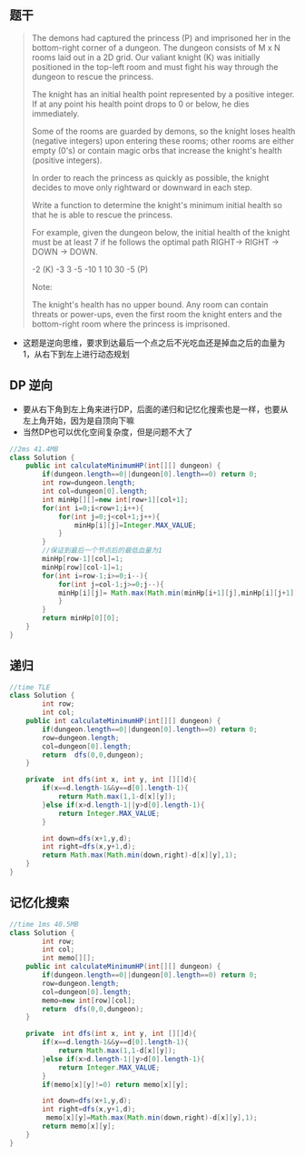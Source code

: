## 题干

> The demons had captured the princess (P) and imprisoned her in the bottom-right corner of a dungeon. The dungeon consists of M x N rooms laid out in a 2D grid. Our valiant knight (K) was initially positioned in the top-left room and must fight his way through the dungeon to rescue the princess.
>
> The knight has an initial health point represented by a positive integer. If at any point his health point drops to 0 or below, he dies immediately.
>
> Some of the rooms are guarded by demons, so the knight loses health (negative integers) upon entering these rooms; other rooms are either empty (0's) or contain magic orbs that increase the knight's health (positive integers).
>
> In order to reach the princess as quickly as possible, the knight decides to move only rightward or downward in each step.
>
>  
>
> Write a function to determine the knight's minimum initial health so that he is able to rescue the princess.
>
> For example, given the dungeon below, the initial health of the knight must be at least 7 if he follows the optimal path RIGHT-> RIGHT -> DOWN -> DOWN.
>
> -2 (K)	-3	3
> -5	-10	1
> 10	30	-5 (P)
>
>
> Note:
>
> The knight's health has no upper bound.
> Any room can contain threats or power-ups, even the first room the knight enters and the bottom-right room where the princess is imprisoned.

* 这题是逆向思维，要求到达最后一个点之后不光吃血还是掉血之后的血量为1，从右下到左上进行动态规划

## DP 逆向

* 要从右下角到左上角来进行DP，后面的递归和记忆化搜索也是一样，也要从左上角开始，因为是自顶向下嘛
* 当然DP也可以优化空间复杂度，但是问题不大了

```java
//2ms 41.4MB
class Solution {
    public int calculateMinimumHP(int[][] dungeon) {
        if(dungeon.length==0||dungeon[0].length==0) return 0;
        int row=dungeon.length;
        int col=dungeon[0].length;
        int minHp[][]=new int[row+1][col+1];
        for(int i=0;i<row+1;i++){
            for(int j=0;j<col+1;j++){
                minHp[i][j]=Integer.MAX_VALUE;
            }
        }
        //保证到最后一个节点后的最低血量为1
        minHp[row-1][col]=1;
        minHp[row][col-1]=1;
        for(int i=row-1;i>=0;i--){
            for(int j=col-1;j>=0;j--){
            minHp[i][j]= Math.max(Math.min(minHp[i+1][j],minHp[i][j+1])-dungeon[i][j],1);
            }
        }
        return minHp[0][0];
    }
}
```

## 递归 

```java
//time TLE
class Solution {
        int row;
        int col;
    public int calculateMinimumHP(int[][] dungeon) {
        if(dungeon.length==0||dungeon[0].length==0) return 0;
        row=dungeon.length;
        col=dungeon[0].length;
        return  dfs(0,0,dungeon);
    }

    private  int dfs(int x, int y, int [][]d){
        if(x==d.length-1&&y==d[0].length-1){
            return Math.max(1,1-d[x][y]);
        }else if(x>d.length-1||y>d[0].length-1){
            return Integer.MAX_VALUE;
        }

        int down=dfs(x+1,y,d);
        int right=dfs(x,y+1,d);
        return Math.max(Math.min(down,right)-d[x][y],1);
    }
}
```

## 记忆化搜索

```Java
//time 1ms 40.5MB
class Solution {
        int row;
        int col;
        int memo[][];
    public int calculateMinimumHP(int[][] dungeon) {
        if(dungeon.length==0||dungeon[0].length==0) return 0;
        row=dungeon.length;
        col=dungeon[0].length;
        memo=new int[row][col];
        return  dfs(0,0,dungeon);
    }

    private  int dfs(int x, int y, int [][]d){
        if(x==d.length-1&&y==d[0].length-1){
            return Math.max(1,1-d[x][y]);
        }else if(x>d.length-1||y>d[0].length-1){
            return Integer.MAX_VALUE;
        }
        if(memo[x][y]!=0) return memo[x][y];

        int down=dfs(x+1,y,d);
        int right=dfs(x,y+1,d);
         memo[x][y]=Math.max(Math.min(down,right)-d[x][y],1);
        return memo[x][y];
    }
}
```

